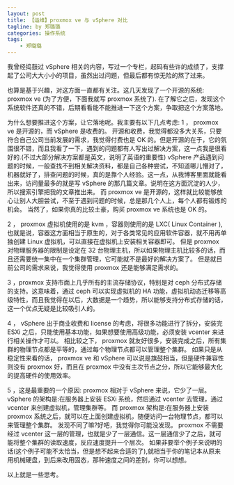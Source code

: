 ```yaml
---
layout: post
title: 【运维】proxmox ve 与 vSphere 对比
tagline: by 郑璐璐
categories: 操作系统
tags:
    - 郑璐璐
---
```


我曾经捣鼓过 vSphere 相关的内容，写过一个专栏，起码有些许的成绩了，支撑起了公司大大小小的项目，虽然出过问题，但最后都有惊无险的熬了过来。
<!--more-->
也算是基于兴趣，对这方面一直都有关注。这几天发现了一个开源的系统: proxmox ve (为了方便，下面我就写 proxmox 系统了).
在了解它之后，发现这个系统软件还真的不错，后期看看能不能推进一下这个方案，争取把这个方案落地。

为什么想要推进这个方案，让它落地呢。我主要有以下几点考虑:
1 ， proxmox ve 是开源的，而 vSphere 是收费的。
开源和收费，我觉得都没多大关系，只要符合自己公司当前发展的需求，我觉得付费也是 OK 的。但是开源的在于，它的氛围很不错，而且我看了一下，遇到的问题都有人写出过解决方案，这一点我是很看好的.(不过大部分解决方案都是英文，说明了英语的重要性)
vSphere 产品遇到问题的时候，一般查找不到相关解决资料，都是自己各种尝试，不知道哪儿懵对了，机器就好了，排查问题的时候，真的是靠个人经验。这一点，从我博客里面就能看出来，访问量最多的就是写 vSphere 的那几篇文章。说明在这方面沉淀的人少，所以搜索引擎把我的文章推出来。
而 proxmox ve 是开源的，这样就比较能够放心让别人大胆尝试，不至于遇到问题的时候，总是那几个人上，每个人都有锻炼的机会。
当然了，如果你真的比较土豪，购买 proxmox ve 系统也是 OK 的。

2 ， proxmox 虚拟机使用的是 kvm ，容器则使用的是 LXC( Linux Container ),也就是说，容器这方面相当于原生的，对于各类常见的应用软件容器，就不用再单独创建 Linux 虚拟机，可以直接在虚拟机上安装相关容器即可。
但是 proxmox 对物理服务器的限制是设定在 32 台物理主机，所以如果物理主机比较多的话，而且还需要统一集中在一个集群管理，它可能就不是最好的解决方案了。
但是就目前公司的需求来说，我觉得使用 proxmox 还是能够满足需求的。

3 ，proxmox 支持市面上几乎所有的主流存储协议，特别是对 ceph 分布式存储的支持。这意味着，通过 ceph 可以实现虚拟机的 HA 功能，虚拟机动态迁移等高级特性，而且我觉得在以后，大数据是一个趋势，所以能够支持分布式存储的话，这一个优点无疑是比较吸引人的。

4 ， vSphere 出于商业收费和 license 的考虑，将很多功能进行了拆分，安装完 ESXi 之后，只能使用基本功能，如果想要使用高级功能，必须安装 vcenter 来进行相关操作才可以。
相比较之下， proxmox 就友好很多，安装完成之后，所有集群的物理节点都是平等的，通过每个物理节点都可以管理整个集群。
如果只是从稳定性来看的话， proxmox ve 和 vSphere 可以说是旗鼓相当，但是硬件兼容性则没有 proxmox 好，而且在 proxmox 中没有主次节点之分，所以它能够最大化的提高硬件的使用效率。

5 ，这是最重要的一个原因: proxmox 相对于 vSphere 来说，它少了一层。
vSphere 的架构是:在服务器上安装 ESXi 系统，然后通过 vcenter 去管理，通过 vcenter 来创建虚拟机，管理集群等。
而 proxmox 架构是:在服务器上安装 proxmox 系统之后，就可以在上面创建虚拟机，随便访问一台物理节点，都可以来管理整个集群。
发现不同了嘛?好吧，我觉得你可能没发现。
proxmox 不需要经过 vcenter 这一层的管理，也就是少了一层通信。这一层通信少了之后，就可能将整个集群的读取速度，反应速度提升一个层次。
如果非要举个例子来说明的话(这个例子可能不太恰当，但是想不起来合适的了),就相当于你的笔记本从原来用机械硬盘，到后来改用固态，那种速度之间的差别，你可以想想。

以上就是一些思考。